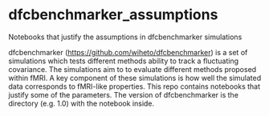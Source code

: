 # dfcbenchmarker_assumptions
Notebooks that justify the assumptions in dfcbenchmarker simulations

dfcbenchmarker (https://github.com/wiheto/dfcbenchmarker) is a set of simulations which tests different methods ability to track a fluctuating covariance. The simulations aim to to evaluate different methods proposed within fMRI. A key component of these simulations is how well the simulated data corresponds to fMRI-like properties. This repo contains notebooks that justify some of the parameters. The version of dfcbenchmarker is the directory (e.g. 1.0) with the notebook inside.  
